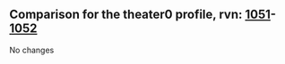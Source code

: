 ## Comparison for the theater0 profile, rvn: [1051](https://github.com/PRO100KatYT/FortniteProfileRevisions/tree/main/profiles/theater0/1051%20theater0.json)-[1052](https://github.com/PRO100KatYT/FortniteProfileRevisions/tree/main/profiles/theater0/1052%20theater0.json)

No changes

